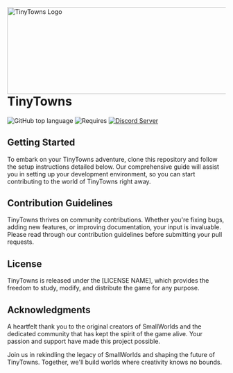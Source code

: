 <img width="600" height="200" align="left" style="float: left; margin: 0 10px 0 0;" alt="TinyTowns Logo" src="https://github.com/FinnehGames/Branding/main/tinytowns/logo/trans/logo600-200.png?raw=true"> 

# TinyTowns
![GitHub top language](https://img.shields.io/github/languages/top/FinnehGames/TinyTowns?color=0072CE&style=for-the-badge)
![Requires](https://img.shields.io/badge/requires-TBC-5865F2?style=for-the-badge)
<a href="https://enrt.me/discord"><img src="https://img.shields.io/discord/636354429049896991?color=5865F2&label=FinnehGames Discord&style=for-the-badge" alt="Discord Server"></a>

## Getting Started
To embark on your TinyTowns adventure, clone this repository and follow the setup instructions detailed below. Our comprehensive guide will assist you in setting up your development environment, so you can start contributing to the world of TinyTowns right away.

## Contribution Guidelines
TinyTowns thrives on community contributions. Whether you're fixing bugs, adding new features, or improving documentation, your input is invaluable. Please read through our contribution guidelines before submitting your pull requests.

## License
TinyTowns is released under the [LICENSE NAME], which provides the freedom to study, modify, and distribute the game for any purpose.

## Acknowledgments
A heartfelt thank you to the original creators of SmallWorlds and the dedicated community that has kept the spirit of the game alive. Your passion and support have made this project possible.

Join us in rekindling the legacy of SmallWorlds and shaping the future of TinyTowns. Together, we'll build worlds where creativity knows no bounds.
